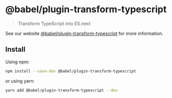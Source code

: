 # @babel/plugin-transform-typescript

> Transform TypeScript into ES.next

See our website [@babel/plugin-transform-typescript](https://babeljs.io/docs/babel-plugin-transform-typescript) for more information.

## Install

Using npm:

```sh
npm install --save-dev @babel/plugin-transform-typescript
```

or using yarn:

```sh
yarn add @babel/plugin-transform-typescript --dev
```
